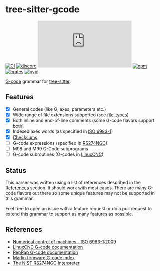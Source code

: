 # tree-sitter-gcode

[![CI][ci]](https://github.com/tree-sitter-grammars/tree-sitter-gcode/actions/workflows/ci.yml)
[![discord][discord]](https://discord.gg/w7nTvsVJhm)
[![matrix][matrix]](https://matrix.to/#/#tree-sitter-chat:matrix.org)
[![npm][npm]](https://www.npmjs.com/package/tree-sitter-gcode)
[![crates][crates]](https://crates.io/crates/tree-sitter-gcode)
[![pypi][pypi]](https://pypi.org/project/tree-sitter-gcode/)

[G-code](https://en.wikipedia.org/wiki/G-code) grammar for [tree-sitter](https://tree-sitter.github.io/tree-sitter).

## Features

- [x] General codes (like G, axes, parameters etc.)
- [x] Wide range of file extensions supported (see [file-types](https://github.com/ChocolateNao/tree-sitter-gcode/blob/master/tree-sitter.json))
- [x] Both inline and end-of-line comments (some G-code flavors support both)
- [x] Indexed axes words (as specified in [ISO 6983-1](https://www.iso.org/standard/34608.html))
- [x] [Checksums](https://reprap.org/wiki/G-code#.2A:_Checksum)
- [ ] G-code expressions (specified in [RS274NGC](https://tsapps.nist.gov/publication/get_pdf.cfm?pub_id=823374))
- [ ] M98 and M99 G-Code subprograms
- [ ] G-code subroutines (O-codes in [LinuxCNC](https://linuxcnc.org/docs/html/gcode/o-code.html))

## Status

This parser was written using a list of references described in the [References](https://github.com/ChocolateNao/tree-sitter-gcode?tab=readme-ov-file#references) section. It should work with most cases. There are many G-code flavors out there so some unique features may not be supported in this grammar.

Feel free to open an issue with a feature request or do a pull request to extend this grammar to support as many features as possible.

## References

- [Numerical control of machines - ISO 6983-1:2009](https://www.iso.org/standard/34608.html)
- [LinuxCNC G-code documentation](https://linuxcnc.org/docs/stable/html/)
- [RepRap G-code documentation](https://reprap.org/wiki/G-code)
- [Marlin firmware G-code index](https://marlinfw.org/meta/gcode/)
- [The NIST RS274NGC Interpreter](https://tsapps.nist.gov/publication/get_pdf.cfm?pub_id=823374)

[ci]: https://img.shields.io/github/actions/workflow/status/tree-sitter-grammars/tree-sitter-gcode/ci.yml?logo=github&label=CI
[discord]: https://img.shields.io/discord/1063097320771698699?logo=discord&label=discord
[matrix]: https://img.shields.io/matrix/tree-sitter-chat%3Amatrix.org?logo=matrix&label=matrix
[npm]: https://img.shields.io/npm/v/tree-sitter-gcode?logo=npm
[crates]: https://img.shields.io/crates/v/tree-sitter-gcode?logo=rust
[pypi]: https://img.shields.io/pypi/v/tree-sitter-gcode?logo=pypi&logoColor=ffd242
